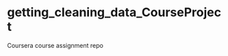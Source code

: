 getting_cleaning_data_CourseProject
===================================

Coursera course assignment repo
